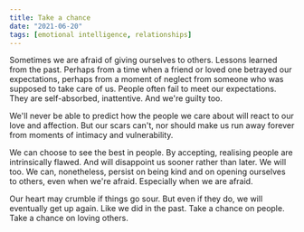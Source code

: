 ```yaml
---
title: Take a chance
date: "2021-06-20"
tags: [emotional intelligence, relationships]
---
```


Sometimes we are afraid of giving ourselves to others. Lessons learned from the past. Perhaps from a time when a friend or loved one betrayed our expectations, perhaps from a moment of neglect from someone who was supposed to take care of us. People often fail to meet our expectations. They are self-absorbed, inattentive. And we're guilty too.

We'll never be able to predict how the people we care about will react to our love and affection. But our scars can't, nor should make us run away forever from moments of intimacy and vulnerability.

We can choose to see the best in people. By accepting, realising people are intrinsically flawed. And will disappoint us sooner rather than later. We will too. We can, nonetheless, persist on being kind and on opening ourselves to others, even when we're afraid. Especially when we are afraid.

Our heart may crumble if things go sour. But even if they do, we will eventually get up again. Like we did in the past. Take a chance on people. Take a chance on loving others.
